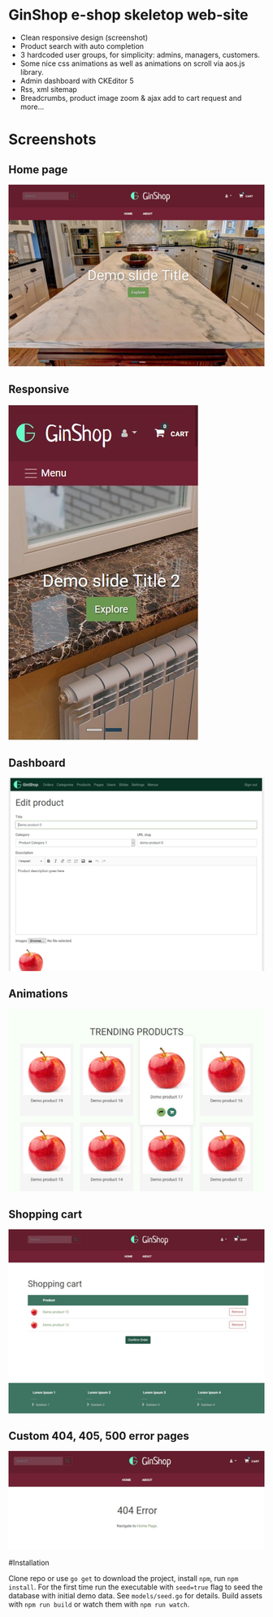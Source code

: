 # GinShop e-shop skeletop web-site

* Clean responsive design (screenshot)
* Product search with auto completion
* 3 hardcoded user groups, for simplicity: admins, managers, customers.
* Some nice css animations as well as animations on scroll via aos.js library.
* Admin dashboard with CKEditor 5
* Rss, xml sitemap
* Breadcrumbs, product image zoom & ajax add to cart request and more...

# Screenshots
## Home page
![](/public/images/carousel.jpg)
## Responsive
![](/public/images/responsive.jpg)
## Dashboard
![](/public/images/dashboard.jpg)
## Animations
![](/public/images/animations.jpg)
## Shopping cart
![](/public/images/shopping_cart.jpg)
## Custom 404, 405, 500 error pages
![](/public/images/error_page.jpg)

#Installation

Clone repo or use `go get` to download the project, install `npm`, run `npm install`. For the first time run the executable with `seed=true` flag to seed the database with initial demo data. See `models/seed.go` for details. Build assets with `npm run build` or watch them with `npm run watch`.